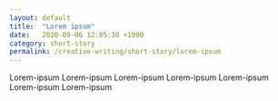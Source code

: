 ```yaml
---
layout: default
title:  "Lorem ipsum"
date:   2020-09-06 12:05:30 +1000
category: short-story
permalink: /creative-writing/short-story/lorem-ipsum
---
```


Lorem-ipsum
Lorem-ipsum
Lorem-ipsum
Lorem-ipsum
Lorem-ipsum
Lorem-ipsum
Lorem-ipsum
